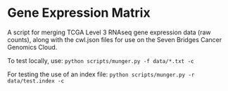 # Gene Expression Matrix

A script for merging TCGA Level 3 RNAseq gene expression data (raw counts), along with the cwl.json files for use on the Seven Bridges Cancer Genomics Cloud.

To test locally, use: `python scripts/munger.py -f data/*.txt -c`

For testing the use of an index file: `python scripts/munger.py -r data/test.index -c`